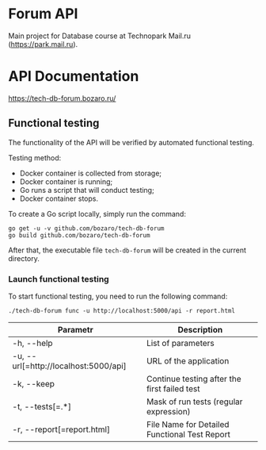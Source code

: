 # Forum API 
Main project for Database course at Technopark Mail.ru (https://park.mail.ru).

# API Documentation
https://tech-db-forum.bozaro.ru/

## Functional testing
The functionality of the API will be verified by automated functional testing.

Testing method:

* Docker container is collected from storage;
* Docker container is running;
* Go runs a script that will conduct testing;
* Docker container stops.

To create a Go script locally, simply run the command:
```
go get -u -v github.com/bozaro/tech-db-forum
go build github.com/bozaro/tech-db-forum
```
After that, the executable file `tech-db-forum` will be created in the current directory.

### Launch functional testing

To start functional testing, you need to run the following command:
```
./tech-db-forum func -u http://localhost:5000/api -r report.html
```

Parametr                              | Description
---                                   | ---
-h, --help                            | List of parameters
-u, --url[=http://localhost:5000/api] | URL of the application
-k, --keep                            | Continue testing after the first failed test
-t, --tests[=.*]                      | Mask of run tests (regular expression)
-r, --report[=report.html]            | File Name for Detailed Functional Test Report
